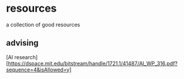 # resources
a collection of good resources

## advising

[AI research][https://dspace.mit.edu/bitstream/handle/1721.1/41487/AI_WP_316.pdf?sequence=4&isAllowed=y]
